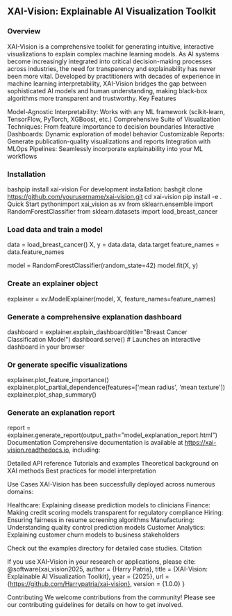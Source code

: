 ## XAI-Vision: Explainable AI Visualization Toolkit

### Overview
XAI-Vision is a comprehensive toolkit for generating intuitive, interactive visualizations to explain complex machine learning models. As AI systems become increasingly integrated into critical decision-making processes across industries, the need for transparency and explainability has never been more vital.
Developed by practitioners with decades of experience in machine learning interpretability, XAI-Vision bridges the gap between sophisticated AI models and human understanding, making black-box algorithms more transparent and trustworthy.
Key Features

Model-Agnostic Interpretability: Works with any ML framework (scikit-learn, TensorFlow, PyTorch, XGBoost, etc.)
Comprehensive Suite of Visualization Techniques: From feature importance to decision boundaries
Interactive Dashboards: Dynamic exploration of model behavior
Customizable Reports: Generate publication-quality visualizations and reports
Integration with MLOps Pipelines: Seamlessly incorporate explainability into your ML workflows

### Installation
bashpip install xai-vision
For development installation:
bashgit clone https://github.com/yourusername/xai-vision.git
cd xai-vision
pip install -e .
Quick Start
pythonimport xai_vision as xv
from sklearn.ensemble import RandomForestClassifier
from sklearn.datasets import load_breast_cancer

### Load data and train a model
data = load_breast_cancer()
X, y = data.data, data.target
feature_names = data.feature_names

model = RandomForestClassifier(random_state=42)
model.fit(X, y)

### Create an explainer object
explainer = xv.ModelExplainer(model, X, feature_names=feature_names)

### Generate a comprehensive explanation dashboard
dashboard = explainer.explain_dashboard(title="Breast Cancer Classification Model")
dashboard.serve()  # Launches an interactive dashboard in your browser

### Or generate specific visualizations
explainer.plot_feature_importance()
explainer.plot_partial_dependence(features=['mean radius', 'mean texture'])
explainer.plot_shap_summary()

### Generate an explanation report
report = explainer.generate_report(output_path="model_explanation_report.html")
Documentation
Comprehensive documentation is available at https://xai-vision.readthedocs.io, including:

Detailed API reference
Tutorials and examples
Theoretical background on XAI methods
Best practices for model interpretation

Use Cases
XAI-Vision has been successfully deployed across numerous domains:

Healthcare: Explaining disease prediction models to clinicians
Finance: Making credit scoring models transparent for regulatory compliance
Hiring: Ensuring fairness in resume screening algorithms
Manufacturing: Understanding quality control prediction models
Customer Analytics: Explaining customer churn models to business stakeholders

Check out the examples directory for detailed case studies.
Citation

If you use XAI-Vision in your research or applications, please cite:
@software{xai_vision2025,
  author = {Harry Patria},
  title = {XAI-Vision: Explainable AI Visualization Toolkit},
  year = {2025},
  url = {https://github.com/Harrypatria/xai-vision},
  version = {1.0.0}
}

Contributing
We welcome contributions from the community! Please see our contributing guidelines for details on how to get involved.
